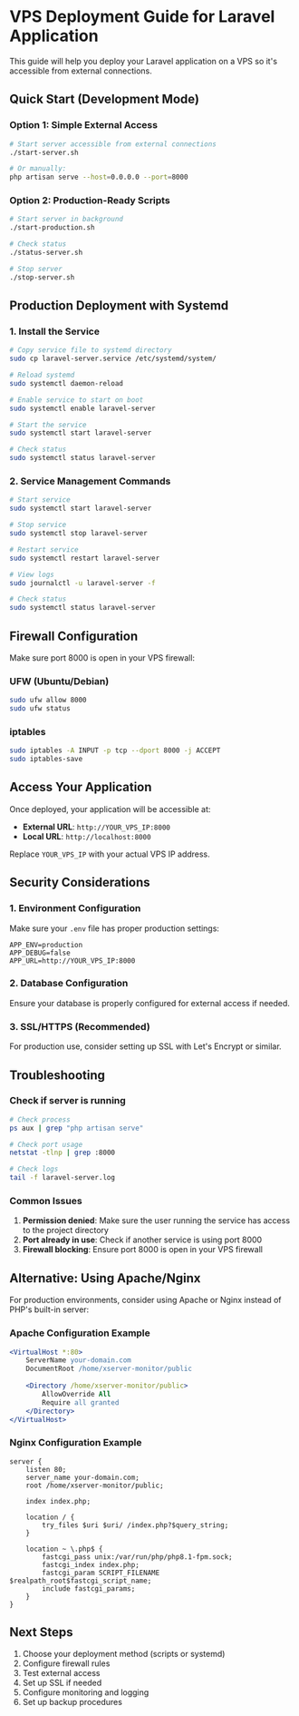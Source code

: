 # VPS Deployment Guide for Laravel Application

This guide will help you deploy your Laravel application on a VPS so it's accessible from external connections.

## Quick Start (Development Mode)

### Option 1: Simple External Access
```bash
# Start server accessible from external connections
./start-server.sh

# Or manually:
php artisan serve --host=0.0.0.0 --port=8000
```

### Option 2: Production-Ready Scripts
```bash
# Start server in background
./start-production.sh

# Check status
./status-server.sh

# Stop server
./stop-server.sh
```

## Production Deployment with Systemd

### 1. Install the Service
```bash
# Copy service file to systemd directory
sudo cp laravel-server.service /etc/systemd/system/

# Reload systemd
sudo systemctl daemon-reload

# Enable service to start on boot
sudo systemctl enable laravel-server

# Start the service
sudo systemctl start laravel-server

# Check status
sudo systemctl status laravel-server
```

### 2. Service Management Commands
```bash
# Start service
sudo systemctl start laravel-server

# Stop service
sudo systemctl stop laravel-server

# Restart service
sudo systemctl restart laravel-server

# View logs
sudo journalctl -u laravel-server -f

# Check status
sudo systemctl status laravel-server
```

## Firewall Configuration

Make sure port 8000 is open in your VPS firewall:

### UFW (Ubuntu/Debian)
```bash
sudo ufw allow 8000
sudo ufw status
```

### iptables
```bash
sudo iptables -A INPUT -p tcp --dport 8000 -j ACCEPT
sudo iptables-save
```

## Access Your Application

Once deployed, your application will be accessible at:
- **External URL**: `http://YOUR_VPS_IP:8000`
- **Local URL**: `http://localhost:8000`

Replace `YOUR_VPS_IP` with your actual VPS IP address.

## Security Considerations

### 1. Environment Configuration
Make sure your `.env` file has proper production settings:
```env
APP_ENV=production
APP_DEBUG=false
APP_URL=http://YOUR_VPS_IP:8000
```

### 2. Database Configuration
Ensure your database is properly configured for external access if needed.

### 3. SSL/HTTPS (Recommended)
For production use, consider setting up SSL with Let's Encrypt or similar.

## Troubleshooting

### Check if server is running
```bash
# Check process
ps aux | grep "php artisan serve"

# Check port usage
netstat -tlnp | grep :8000

# Check logs
tail -f laravel-server.log
```

### Common Issues
1. **Permission denied**: Make sure the user running the service has access to the project directory
2. **Port already in use**: Check if another service is using port 8000
3. **Firewall blocking**: Ensure port 8000 is open in your VPS firewall

## Alternative: Using Apache/Nginx

For production environments, consider using Apache or Nginx instead of PHP's built-in server:

### Apache Configuration Example
```apache
<VirtualHost *:80>
    ServerName your-domain.com
    DocumentRoot /home/xserver-monitor/public
    
    <Directory /home/xserver-monitor/public>
        AllowOverride All
        Require all granted
    </Directory>
</VirtualHost>
```

### Nginx Configuration Example
```nginx
server {
    listen 80;
    server_name your-domain.com;
    root /home/xserver-monitor/public;
    
    index index.php;
    
    location / {
        try_files $uri $uri/ /index.php?$query_string;
    }
    
    location ~ \.php$ {
        fastcgi_pass unix:/var/run/php/php8.1-fpm.sock;
        fastcgi_index index.php;
        fastcgi_param SCRIPT_FILENAME $realpath_root$fastcgi_script_name;
        include fastcgi_params;
    }
}
```

## Next Steps

1. Choose your deployment method (scripts or systemd)
2. Configure firewall rules
3. Test external access
4. Set up SSL if needed
5. Configure monitoring and logging
6. Set up backup procedures 
